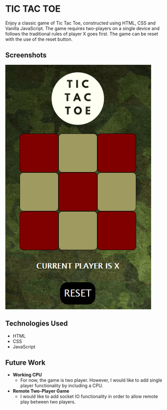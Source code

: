 # **TIC TAC TOE**

Enjoy a classic game of Tic Tac Toe, constructed using HTML, CSS and Vanilla JavaScript. The game requires two-players on a single device and follows the traditional rules of player X goes first. The game can be reset with the use of the reset button. 

## Screenshots

![Main Screen](img/main.png)

## Technologies Used

- HTML
- CSS
- JavaScript

## Future Work

- **Working CPU**
  - For now, the game is two player. However, I would like to add single player functionality by including a CPU.
- **Remote Two-Player Game**
  - I would like to add socket IO functionality in order to allow remote play between two players.

